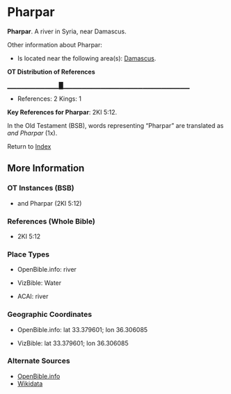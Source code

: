 # Pharpar
**Pharpar**. 
A river in Syria, near Damascus. 




Other information about Pharpar:


* Is located near the following area(s): 
[Damascus](Damascus.md). 


**OT Distribution of References**

▁▁▁▁▁▁▁▁▁▁▁█▁▁▁▁▁▁▁▁▁▁▁▁▁▁▁▁▁▁▁▁▁▁▁▁▁▁▁
* References: 2 Kings: 1



**Key References for Pharpar**: 
2KI 5:12. 


In the Old Testament (BSB), words representing “Pharpar” are translated as 
*and Pharpar* (1x). 




Return to [Index](00-Index.md)

## More Information

### OT Instances (BSB)

* and Pharpar (2KI 5:12)



### References (Whole Bible)

* 2KI 5:12


### Place Types

* OpenBible.info: river

* VizBible: Water

* ACAI: river



### Geographic Coordinates

* OpenBible.info: lat 33.379601; lon 36.306085

* VizBible: lat 33.379601; lon 36.306085



### Alternate Sources

* [OpenBible.info](https://www.openbible.info/geo/ancient/a8d054a)
* [Wikidata](http://www.wikidata.org/entity/Q2053939)



